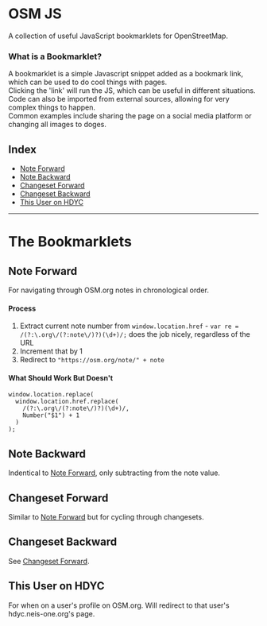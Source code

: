 # OSM JS
A collection of useful JavaScript bookmarklets for OpenStreetMap.

### What is a Bookmarklet?
A bookmarklet is a simple Javascript snippet added as a bookmark link, which can be used to do cool things with pages.  
Clicking the 'link' will run the JS, which can be useful in different situations.  
Code can also be imported from external sources, allowing for very complex things to happen.  
Common examples include sharing the page on a social media platform or changing all images to doges.

## Index
  - [Note Forward](#note-forward)
  - [Note Backward](#note-backward)
  - [Changeset Forward](#changeset-forward)
  - [Changeset Backward](#changeset-backward)
  - [This User on HDYC](#this-user-on-hdyc)

***

# The Bookmarklets

## Note Forward
For navigating through OSM.org notes in chronological order.

#### Process

  1. Extract current note number from `window.location.href`
    - `var re = /(?:\.org\/(?:note\/)?)(\d+)/;` does the job nicely, regardless of the URL
  2. Increment that by 1
  3. Redirect to `"https://osm.org/note/" + note`

#### What Should Work But Doesn't
```
window.location.replace(
  window.location.href.replace(
    /(?:\.org\/(?:note\/)?)(\d+)/,
    Number("$1") + 1
  )
);
```


## Note Backward
Indentical to [Note Forward](#note-forward), only subtracting from the note value.


## Changeset Forward
Similar to [Note Forward](#note-forward) but for cycling through changesets.


## Changeset Backward
See [Changeset Forward](#changeset-forward).


## This User on HDYC
For when on a user's profile on OSM.org. Will redirect to that user's hdyc.neis-one.org's page.

